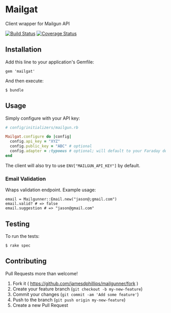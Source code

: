 # Mailgat

Client wrapper for Mailgun API

[![Build Status](https://travis-ci.org/jamesdphillips/mailgat.svg)](https://travis-ci.org/jamesdphillips/mailgat) [![Coverage Status](https://coveralls.io/repos/jamesdphillips/mailgat/badge.png?branch=master)](https://coveralls.io/r/jamesdphillips/mailgat?branch=master)

## Installation

Add this line to your application's Gemfile:

    gem 'mailgat'

And then execute:

    $ bundle

## Usage

Simply configure with your API key:

```ruby
# config/initializers/mailgun.rb

Mailgat.configure do |config|
  config.api_key = "XYZ"
  config.public_key = "ABC" # optional
  config.adapter = :typoeus # optional; will default to your Faraday default adapter
end
```

The client will also try to use `ENV["MAILGUN_API_KEY"]` by default.

### Email Validation

Wraps validation endpoint. Example usage:

```
email = Mailgunner::Email.new("jason@;gmail.com")
email.valid? # => false
email.suggestion # => "jason@gmail.com"
```

## Testing

To run the tests:

```shell
$ rake spec
```

## Contributing

Pull Requests more than welcome!

1. Fork it ( https://github.com/jamesdphillips/mailgunner/fork )
2. Create your feature branch (`git checkout -b my-new-feature`)
3. Commit your changes (`git commit -am 'Add some feature'`)
4. Push to the branch (`git push origin my-new-feature`)
5. Create a new Pull Request
